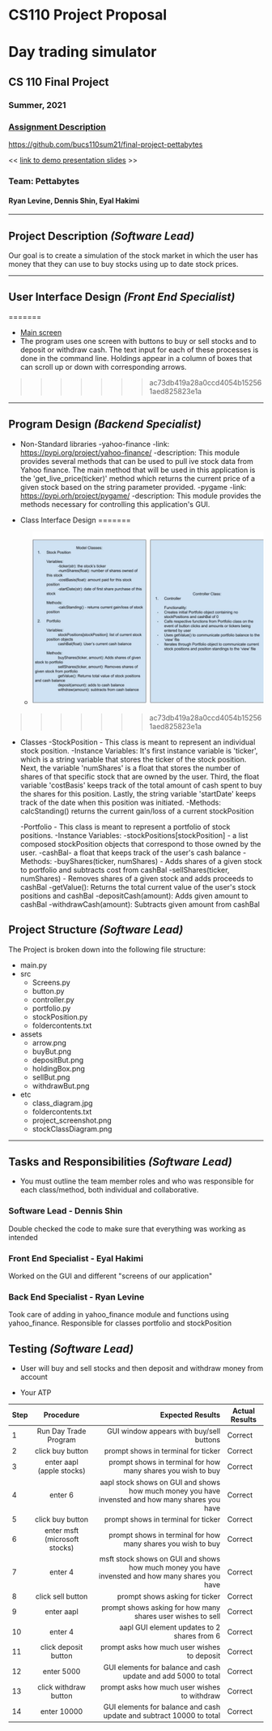 # CS110 Project Proposal
# Day trading simulator
## CS 110 Final Project
### Summer, 2021
### [Assignment Description](https://docs.google.com/document/d/1H4R6yLL7som1lglyXWZ04RvTp_RvRFCCBn6sqv-82ps/edit#)

https://github.com/bucs110sum21/final-project-pettabytes

<< [link to demo presentation slides](https://docs.google.com/presentation/d/12FjyYHfmlNT5dS9UIUZ8JjVOuhgNOM9Y_ivXMrfrtGQ/) >>

### Team: Pettabytes
#### Ryan Levine, Dennis Shin, Eyal Hakimi

***

## Project Description *(Software Lead)*
Our goal is to create a simulation of the stock market in which the user has money that they can use to buy stocks using up to date stock prices.

***    

## User Interface Design *(Front End Specialist)*

=======
* [Main screen](etc/project_screenshot.png)
* The program uses one screen with buttons to buy or sell stocks and to deposit or withdraw cash. The text input for each of these processes is done in the command line. Holdings appear in a column of boxes that can scroll up or down with corresponding arrows. 
>>>>>>> ac73db419a28a0ccd4054b152561aed825823e1a

***        

## Program Design *(Backend Specialist)*
* Non-Standard libraries
	-yahoo-finance
		-link: https://pypi.org/project/yahoo-finance/
		-description: This module provides several methods that can be used to pull ive stock data from Yahoo finance. The main method that will be used in this application is the 'get_live_price(ticker)' method which returns the current price of a given stock based on the string parameter provided.
	-pygame
		-link: https://pypi.orh/project/pygame/
		-description: This module provides the methods necessary for controlling this application's GUI.

* Class Interface Design
=======
    * ![class diagram](etc/class_diagram.jpg)
>>>>>>> ac73db419a28a0ccd4054b152561aed825823e1a

* Classes
    -StockPosition - This class is meant to represent an individual stock position.
		-Instance Variables: It's first instance variable is 'ticker', which is a string variable that stores the ticker of the stock position. Next, the variable 'numShares' is a float that stores the number of shares of that specific stock that are owned by the user. Third, the float variable 'costBasis' keeps track of the total amount of cash spent to buy the shares for this position. Lastly, the string variable 'startDate' keeps track of the date when this position was initiated.
		-Methods: calcStanding() returns the current gain/loss of a current stockPosition

     -Portfolio - This class is meant to represent a portfolio of stock positions.
		-Instance Variables:
			-stockPositions[stockPosition] - a list composed stockPosition objects that correspond to those owned by the user.
			-cashBal- a float that keeps track of the user's cash balance
		-Methods:
			-buyShares(ticker, numShares) - Adds shares of a given stock to portfolio and subtracts cost from cashBal
			-sellShares(ticker, numShares) - Removes shares of a given stock and adds proceeds to cashBal
			-getValue(): Returns the total current value of the user's stock positions and cashBal
			-depositCash(amount): Adds given amount to cashBal
			-withdrawCash(amount): Subtracts given amount from cashBal

## Project Structure *(Software Lead)*

The Project is broken down into the following file structure:
* main.py
* src
    * Screens.py
    * button.py
    * controller.py
    * portfolio.py
    * stockPosition.py
    * foldercontents.txt
* assets
    * arrow.png
    * buyBut.png
    * depositBut.png
    * holdingBox.png
    * sellBut.png
    * withdrawBut.png
* etc
    * class_diagram.jpg
    * foldercontents.txt
    * project_screenshot.png
    * stockClassDiagram.png

***

## Tasks and Responsibilities *(Software Lead)*
* You must outline the team member roles and who was responsible for each class/method, both individual and collaborative.

### Software Lead - Dennis Shin

Double checked the code to make sure that everything was working as intended

### Front End Specialist - Eyal Hakimi

Worked on the GUI and different "screens of our application"

### Back End Specialist - Ryan Levine

Took care of adding in yahoo_finance module and functions using yahoo_finance. Responsible for classes portfolio and stockPosition

## Testing *(Software Lead)*
* User will buy and sell stocks and then deposit and withdraw money from account

* Your ATP

| Step                  | Procedure     | Expected Results  | Actual Results |
| ----------------------|:-------------:| -----------------:| -------------- |
|  1  | Run Day Trade Program  | GUI window appears with buy/sell buttons  |     Correct     |
|  2  | click buy button  | prompt shows in terminal for ticker |        Correct         |
|  3 | enter aapl (apple stocks)  | prompt shows in terminal for how many shares you wish to buy |      Correct           |
|  4  | enter 6  | aapl stock shows on GUI and shows how much money you have invensted and how many shares you have |       Correct          |
|  5  | click buy button  | prompt shows in terminal for ticker |       Correct          |
|  6  | enter msft (microsoft stocks)  | prompt shows in terminal for how many shares you wish to buy |      Correct           |
|  7  | enter 4  | msft stock shows on GUI and shows how much money you have invensted and how many shares you have |        Correct         |
|  8  | click sell button | prompt shows asking for ticker |       Correct          |
|  9  | enter aapl  | prompt shows asking for how many shares user wishes to sell |       Correct          |
|  10 | enter 4  | aapl GUI element updates to 2 shares from 6 |       Correct          |
|  11  | click deposit button  | prompt asks how much user wishes to deposit |       Correct          |
|  12  | enter 5000  | GUI elements for balance and cash update and add 5000 to total |       Correct          |
|  13  | click withdraw button  | prompt asks how much user wishes to withdraw |      Correct          |
|  14  | enter 10000  | GUI elements for balance and cash update and subtract 10000 to total |       Correct          |


